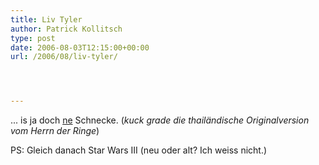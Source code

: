```yaml
---
title: Liv Tyler
author: Patrick Kollitsch
type: post
date: 2006-08-03T12:15:00+00:00
url: /2006/08/liv-tyler/




---
```

... is ja doch [ne][1] Schnecke. (_kuck grade die thailändische Originalversion vom Herrn der Ringe_)

PS: Gleich danach Star Wars <span class="caps">III</span> (neu oder alt? Ich weiss nicht.)

 [1]: http://www.imdb.com/name/nm0000239/
